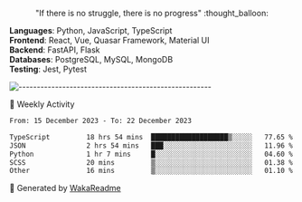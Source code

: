 <p align="center"> 
  "If there is no struggle, there is no progress" :thought_balloon:
</p>

<p align="left">
  <strong>Languages</strong>: Python, JavaScript, TypeScript<br>
  <strong>Frontend</strong>: React, Vue, Quasar Framework, Material UI<br>
  <strong>Backend</strong>: FastAPI, Flask<br>
  <strong>Databases</strong>: PostgreSQL, MySQL, MongoDB<br>
  <strong>Testing</strong>: Jest, Pytest<br>
</p>

![-----------------------------------------------------](https://raw.githubusercontent.com/andreasbm/readme/master/assets/lines/vintage.png)

🎯 Weekly Activity

<!--START_SECTION:waka-->

```txt
From: 15 December 2023 - To: 22 December 2023

TypeScript         18 hrs 54 mins  ███████████████████▒░░░░░   77.65 %
JSON               2 hrs 54 mins   ███░░░░░░░░░░░░░░░░░░░░░░   11.96 %
Python             1 hr 7 mins     █░░░░░░░░░░░░░░░░░░░░░░░░   04.60 %
SCSS               20 mins         ▒░░░░░░░░░░░░░░░░░░░░░░░░   01.38 %
Other              16 mins         ▒░░░░░░░░░░░░░░░░░░░░░░░░   01.10 %
```

<!--END_SECTION:waka-->


🚀 Generated by [WakaReadme](https://github.com/athul/waka-readme)
